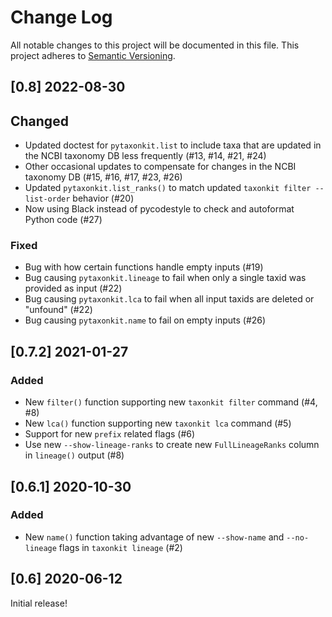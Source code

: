 # Change Log
All notable changes to this project will be documented in this file.
This project adheres to [Semantic Versioning](http://semver.org/).

## [0.8] 2022-08-30

## Changed
- Updated doctest for `pytaxonkit.list` to include taxa that are updated in the NCBI taxonomy DB less frequently (#13, #14, #21, #24)
- Other occasional updates to compensate for changes in the NCBI taxonomy DB (#15, #16, #17, #23, #26)
- Updated `pytaxonkit.list_ranks()` to match updated `taxonkit filter --list-order` behavior (#20)
- Now using Black instead of pycodestyle to check and autoformat Python code (#27)

### Fixed
- Bug with how certain functions handle empty inputs (#19)
- Bug causing `pytaxonkit.lineage` to fail when only a single taxid was provided as input (#22)
- Bug causing `pytaxonkit.lca` to fail when all input taxids are deleted or "unfound" (#22)
- Bug causing `pytaxonkit.name` to fail on empty inputs (#26)


## [0.7.2] 2021-01-27

### Added
- New `filter()` function supporting new `taxonkit filter` command (#4, #8)
- New `lca()` function supporting new `taxonkit lca` command (#5)
- Support for new `prefix` related flags (#6)
- Use new `--show-lineage-ranks` to create new `FullLineageRanks` column in `lineage()` output (#8)


## [0.6.1] 2020-10-30

### Added
- New `name()` function taking advantage of new `--show-name` and `--no-lineage` flags in `taxonkit lineage` (#2)


## [0.6] 2020-06-12

Initial release!
